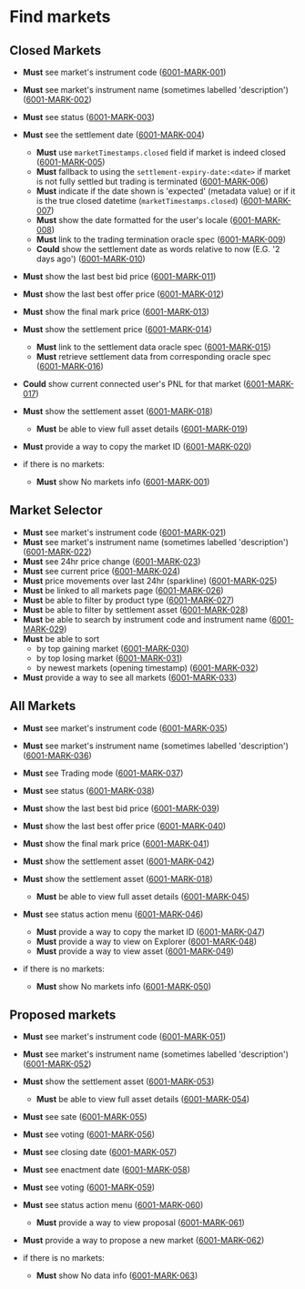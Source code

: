 # Find markets

## Closed Markets

- **Must** see market's instrument code (<a name="6001-MARK-001" href="#6001-MARK-001">6001-MARK-001</a>)
- **Must** see market's instrument name (sometimes labelled 'description') (<a name="6001-MARK-002" href="#6001-MARK-002">6001-MARK-002</a>)
- **Must** see status (<a name="6001-MARK-003" href="#6001-MARK-003">6001-MARK-003</a>)
- **Must** see the settlement date (<a name="6001-MARK-004" href="#6001-MARK-004">6001-MARK-004</a>)
  - **Must** use `marketTimestamps.closed` field if market is indeed closed (<a name="6001-MARK-005" href="#6001-MARK-005">6001-MARK-005</a>)
  - **Must** fallback to using the `settlement-expiry-date:<date>` if market is not fully settled but trading is terminated (<a name="6001-MARK-006" href="#6001-MARK-006">6001-MARK-006</a>)
  - **Must** indicate if the date shown is 'expected' (metadata value) or if it is the true closed datetime (`marketTimestamps.closed`) (<a name="6001-MARK-007" href="#6001-MARK-007">6001-MARK-007</a>)
  - **Must** show the date formatted for the user's locale (<a name="6001-MARK-008" href="#6001-MARK-008">6001-MARK-008</a>)
  - **Must** link to the trading termination oracle spec (<a name="6001-MARK-009" href="#6001-MARK-009">6001-MARK-009</a>)
  - **Could** show the settlement date as words relative to now (E.G. '2 days ago') (<a name="6001-MARK-010" href="#6001-MARK-010">6001-MARK-010</a>)
- **Must** show the last best bid price (<a name="6001-MARK-011" href="#6001-MARK-011">6001-MARK-011</a>)
- **Must** show the last best offer price (<a name="6001-MARK-012" href="#6001-MARK-012">6001-MARK-012</a>)
- **Must** show the final mark price (<a name="6001-MARK-013" href="#6001-MARK-013">6001-MARK-013</a>)
- **Must** show the settlement price (<a name="6001-MARK-014" href="#6001-MARK-014">6001-MARK-014</a>)
  - **Must** link to the settlement data oracle spec (<a name="6001-MARK-015" href="#6001-MARK-015">6001-MARK-015</a>)
  - **Must** retrieve settlement data from corresponding oracle spec (<a name="6001-MARK-016" href="#6001-MARK-016">6001-MARK-016</a>)
- **Could** show current connected user's PNL for that market (<a name="6001-MARK-017" href="#6001-MARK-017">6001-MARK-017</a>)
- **Must** show the settlement asset (<a name="6001-MARK-018" href="#6001-MARK-018">6001-MARK-018</a>)
  - **Must** be able to view full asset details (<a name="6001-MARK-019" href="#6001-MARK-019">6001-MARK-019</a>)
- **Must** provide a way to copy the market ID (<a name="6001-MARK-020" href="#6001-MARK-020">6001-MARK-020</a>)

- if there is no markets:
  - **Must** show No markets info (<a name="6001-MARK-034" href="#6001-MARK-034">6001-MARK-001</a>)

## Market Selector

- **Must** see market's instrument code (<a name="6001-MARK-021" href="#6001-MARK-021">6001-MARK-021</a>)
- **Must** see market's instrument name (sometimes labelled 'description') (<a name="6001-MARK-022" href="#6001-MARK-022">6001-MARK-022</a>)
- **Must** see 24hr price change (<a name="6001-MARK-023" href="#6001-MARK-023">6001-MARK-023</a>)
- **Must** see current price (<a name="6001-MARK-024" href="#6001-MARK-024">6001-MARK-024</a>)
- **Must** price movements over last 24hr (sparkline) (<a name="6001-MARK-025" href="#6001-MARK-025">6001-MARK-025</a>)
- **Must** be linked to all markets page (<a name="6001-MARK-026" href="#6001-MARK-026">6001-MARK-026</a>)
- **Must** be able to filter by product type (<a name="6001-MARK-027" href="#6001-MARK-027">6001-MARK-027</a>)
- **Must** be able to filter by settlement asset (<a name="6001-MARK-028" href="#6001-MARK-028">6001-MARK-028</a>)
- **Must** be able to search by instrument code and instrument name (<a name="6001-MARK-029" href="#6001-MARK-029">6001-MARK-029</a>)
- **Must** be able to sort
  - by top gaining market (<a name="6001-MARK-030" href="#6001-MARK-030">6001-MARK-030</a>)
  - by top losing market (<a name="6001-MARK-031" href="#6001-MARK-031">6001-MARK-031</a>)
  - by newest markets (opening timestamp) (<a name="6001-MARK-032" href="#6001-MARK-032">6001-MARK-032</a>)
- **Must** provide a way to see all markets (<a name="6001-MARK-033" href="#6001-MARK-033">6001-MARK-033</a>)

## All Markets

- **Must** see market's instrument code (<a name="6001-MARK-035" href="#6001-MARK-035">6001-MARK-035</a>)
- **Must** see market's instrument name (sometimes labelled 'description') (<a name="6001-MARK-036" href="#6001-MARK-036">6001-MARK-036</a>)
- **Must** see Trading mode (<a name="6001-MARK-037" href="#6001-MARK-037">6001-MARK-037</a>)
- **Must** see status (<a name="6001-MARK-038" href="#6001-MARK-038">6001-MARK-038</a>)
- **Must** show the last best bid price (<a name="6001-MARK-039" href="#6001-MARK-039">6001-MARK-039</a>)
- **Must** show the last best offer price (<a name="6001-MARK-040" href="#6001-MARK-040">6001-MARK-040</a>)
- **Must** show the final mark price (<a name="6001-MARK-041" href="#6001-MARK-041">6001-MARK-041</a>)
- **Must** show the settlement asset (<a name="6001-MARK-042" href="#6001-MARK-042">6001-MARK-042</a>)
- **Must** show the settlement asset (<a name="6001-MARK-043" href="#6001-MARK-043">6001-MARK-018</a>)
  - **Must** be able to view full asset details (<a name="6001-MARK-044" href="#6001-MARK-044">6001-MARK-045</a>)
- **Must** see status action menu (<a name="6001-MARK-046" href="#6001-MARK-046">6001-MARK-046</a>)

  - **Must** provide a way to copy the market ID (<a name="6001-MARK-047" href="#6001-MARK-047">6001-MARK-047</a>)
  - **Must** provide a way to view on Explorer (<a name="6001-MARK-048" href="#6001-MARK-048">6001-MARK-048</a>)
  - **Must** provide a way to view asset (<a name="6001-MARK-049" href="#6001-MARK-049">6001-MARK-049</a>)

- if there is no markets:
  - **Must** show No markets info (<a name="6001-MARK-050" href="#6001-MARK-050">6001-MARK-050</a>)

## Proposed markets

- **Must** see market's instrument code (<a name="6001-MARK-051" href="#6001-MARK-051">6001-MARK-051</a>)
- **Must** see market's instrument name (sometimes labelled 'description') (<a name="6001-MARK-052" href="#6001-MARK-052">6001-MARK-052</a>)
- **Must** show the settlement asset (<a name="6001-MARK-053" href="#6001-MARK-053">6001-MARK-053</a>)
  - **Must** be able to view full asset details (<a name="6001-MARK-053" href="#6001-MARK-054">6001-MARK-054</a>)
- **Must** see sate (<a name="6001-MARK-055" href="#6001-MARK-055">6001-MARK-055</a>)
- **Must** see voting (<a name="6001-MARK-056" href="#6001-MARK-056">6001-MARK-056</a>)
- **Must** see closing date (<a name="6001-MARK-057" href="#6001-MARK-057">6001-MARK-057</a>)
- **Must** see enactment date (<a name="6001-MARK-058" href="#6001-MARK-058">6001-MARK-058</a>)
- **Must** see voting (<a name="6001-MARK-059" href="#6001-MARK-059">6001-MARK-059</a>)
- **Must** see status action menu (<a name="6001-MARK-060" href="#6001-MARK-060">6001-MARK-060</a>)
  - **Must** provide a way to view proposal (<a name="6001-MARK-061" href="#6001-MARK-061">6001-MARK-061</a>)
- **Must** provide a way to propose a new market (<a name="6001-MARK-062" href="#6001-MARK-062">6001-MARK-062</a>)

- if there is no markets:
  - **Must** show No data info (<a name="6001-MARK-063" href="#6001-MARK-063">6001-MARK-063</a>)
